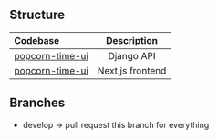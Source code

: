 ## Structure

| Codebase                |      Description          |
| :---------------------- | :-----------------------: |
| [popcorn-time-ui](API)  |      Django API           |
| [popcorn-time-ui](UI)   |   Next.js frontend        |


## Branches

- develop -> pull request this branch for everything
